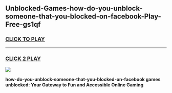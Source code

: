 
## Unblocked-Games-how-do-you-unblock-someone-that-you-blocked-on-facebook-Play-Free-gs1qf
<h3>
<a href="https://premium76.site?title=how-do-you-unblock-someone-that-you-blocked-on-facebook&ref=18A1">CLICK TO PLAY</a></h3>
<hr>

<h3>
<a href="https://premium76.site?title=how-do-you-unblock-someone-that-you-blocked-on-facebook&ref=18A1">CLICK 2 PLAY</a>
  
</h3>

<a href="https://premium76.site?title=how-do-you-unblock-someone-that-you-blocked-on-facebook&ref=18A1"><img src="https://clearcache.store/games.png"></a>


**how-do-you-unblock-someone-that-you-blocked-on-facebook games unblocked: Your Gateway to Fun and Accessible Online Gaming**

